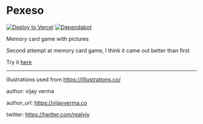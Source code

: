 # Pexeso

[![Deploy to Vercel](https://vercel.com/button)](https://vercel.com/import/project?template=https://github.com/Matej-ch/pexeso-with-pictures/tree/master)
[![Dependabot](https://badgen.net/badge/Dependabot/enabled/green?icon=dependabot)](https://dependabot.com/)

Memory card game with pictures 

Second attempt at memory card game, I think it came out better than first

Try it [here](https://pexeso-with-pictures.vercel.app/)

-------
 
illustrations used from https://illlustrations.co/

author: vijay verma

author_url: https://vijayverma.co

twitter: https://twitter.com/realvjy
